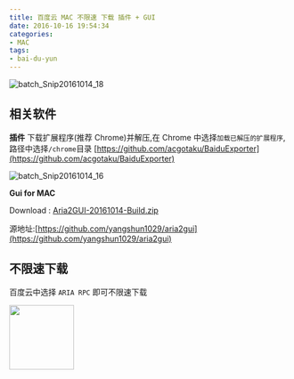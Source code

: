 ```yaml
---
title: 百度云 MAC 不限速 下载 插件 + GUI
date: 2016-10-16 19:54:34
categories:
- MAC
tags:
- bai-du-yun
---
```

![batch_Snip20161014_18](/images/batch_Snip20161014_18-1.jpg)

<!-- more -->

## 相关软件

**插件**
下载扩展程序(推荐 Chrome)并解压,在 Chrome 中选择`加载已解压的扩展程序`,路径中选择`/chrome`目录
[https://github.com/acgotaku/BaiduExporter](https://github.com/acgotaku/BaiduExporter)


![batch_Snip20161014_16](/images/batch_Snip20161014_16.jpg)


**Gui for MAC**

Download : [Aria2GUI-20161014-Build.zip](http://blog-file.didee.cn/Aria2GUI-0930.zip)

源地址:[https://github.com/yangshun1029/aria2gui](https://github.com/yangshun1029/aria2gui)


## 不限速下载
百度云中选择 `ARIA RPC` 即可不限速下载

<img src="/images/snip%202016-10-24%20%E4%B8%8A%E5%8D%881.39.34.png" width="116"/>


